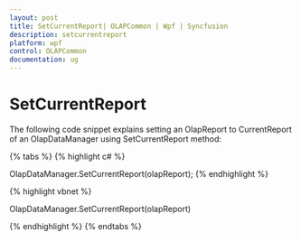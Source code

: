 ```yaml
---
layout: post
title: SetCurrentReport| OLAPCommon | Wpf | Syncfusion
description: setcurrentreport 
platform: wpf
control: OLAPCommon
documentation: ug
---
```


# SetCurrentReport 

The following code snippet explains setting an OlapReport to CurrentReport of an OlapDataManager using SetCurrentReport method:

{% tabs %}
{% highlight c# %}

OlapDataManager.SetCurrentReport(olapReport);
{% endhighlight  %}


{% highlight vbnet %}

OlapDataManager.SetCurrentReport(olapReport)



{% endhighlight  %}
{% endtabs %}